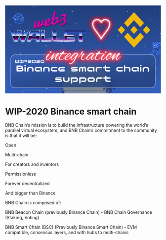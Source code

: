 ![image](../images/2020.png)

# WIP-2020 Binance smart chain

BNB Chain’s mission is to build the infrastructure powering the world’s parallel virtual ecosystem, and BNB Chain’s commitment to the community is that it will be: 

Open

Multi-chain

For creators and inventors

Permissionless

Forever decentralized

And bigger than Binance

BNB Chain is comprised of:

BNB Beacon Chain (previously Binance Chain) - BNB Chain Governance (Staking, Voting)

BNB Smart Chain (BSC) (Previously Binance Smart Chain) - EVM compatible, consensus layers, and with hubs to multi-chains